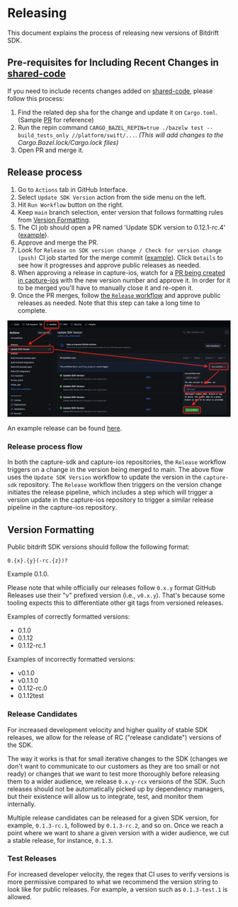 # Releasing

This document explains the process of releasing new versions of Bitdrift SDK.

## Pre-requisites for Including Recent Changes in [shared-code](https://github.com/bitdriftlabs/shared-core) 

If you need to include recents changes added on [shared-code](https://github.com/bitdriftlabs/shared-core), please follow this process:

1. Find the related dep sha for the change and update it on `Cargo.toml`. (Sample [PR](https://github.com/bitdriftlabs/capture-sdk/pull/223) for reference)
2. Run the repin command `CARGO_BAZEL_REPIN=true ./bazelw test --build_tests_only //platform/swift/...`. *(This will add changes to the Cargo.Bazel.lock/Cargo.lock files)*
3. Open PR and merge it.

## Release process

1. Go to `Actions` tab in GitHub Interface.
2. Select `Update SDK Version` action from the side menu on the left.
3. Hit `Run Workflow` button on the right.
4. Keep `main` branch selection, enter version that follows formatting rules from [Version Formatting](#version-formatting).
5. The CI job should open a PR named 'Update SDK version to 0.12.1-rc.4' ([example](https://github.com/bitdriftlabs/capture-sdk/pull/1637)).
6. Approve and merge the PR.
7. Look for `Release on SDK version change / Check for version change (push)` CI job started for the merge commit ([example](https://github.com/bitdriftlabs/capture-sdk/actions/runs/10206791724/job/28240351848)). Click `Details` to see how it progresses and approve public releases as needed.
8. When approving a release in capture-ios, watch for a [PR being created in capture-ios](https://github.com/bitdriftlabs/capture-ios/pulls) with the new version number and approve it. In order for it to be merged you'll have to manually close it and re-open it.
9. Once the PR merges, follow [the `Release` workflow](https://github.com/bitdriftlabs/capture-ios/actions/workflows/release.yaml) and approve public releases as needed. Note that this step can take a long time to complete.

![](images/releasing_bitdriftsdk_creating_release.png)

An example release can be found [here](https://github.com/bitdriftlabs/capture-sdk/releases/tag/v0.12.1-rc.5).

### Release process flow

In both the capture-sdk and capture-ios repositories, the `Release` workflow triggers on a change in the version being merged to main. The above flow uses the `Update SDK Version` workflow to update the version in the `capture-sdk` repository. The `Release` workflow then triggers on the version change initiates the release pipeline,
which includes a step which will trigger a version update in the capture-ios repository to trigger a similar release pipeline in the capture-ios repository.

## Version Formatting

Public bitdrift SDK versions should follow the following format:

```
0.{x}.{y}(-rc.{z})?
```

Example 0.1.0.

Please note that while officially our releases follow `0.x.y` format GitHub Releases use their "v" prefixed version (i.e., `v0.x.y`). That's because some tooling
expects this to differentiate other git tags from versioned releases.

Examples of correctly formatted versions:

* 0.1.0
* 0.1.12
* 0.1.12-rc.1

Examples of incorrectly formatted versions:

* v0.1.0
* v0.1.1.0
* 0.1.12-rc.0
* 0.1.12test

### Release Candidates

For increased development velocity and higher quality of stable SDK releases, we allow for the release of RC ("release candidate") versions of the SDK.

The way it works is that for small iterative changes to the SDK (changes we don't want to communicate to our customers as they are too small or not ready) or changes that we want to test more thoroughly before releasing them to a wider audience, we release `0.x.y-rcx` versions of the SDK. Such releases should not be automatically picked up by dependency managers, but their existence will allow us to integrate, test, and monitor them internally.

Multiple release candidates can be released for a given SDK version, for example, `0.1.3-rc.1`, followed by `0.1.3-rc.2`, and so on. Once we reach a point where we want to share a given version with a wider audience, we cut a stable release, for instance, `0.1.3`.

### Test Releases

For increased developer velocity, the regex that CI uses to verify versions is more permissive compared to what we recommend the version string to look like for public releases. For example, a version such as `0.1.3-test.1` is allowed.
